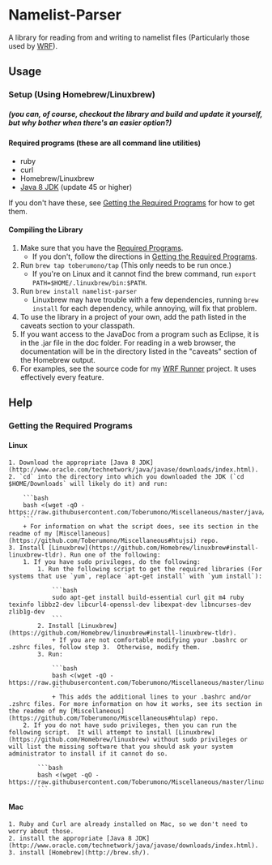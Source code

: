 # <a name="readme"></a><a name="Readme"></a>Namelist-Parser
A library for reading from and writing to namelist files (Particularly those used by [WRF](http://www.wrf-model.org/index.php)).

## Usage
### Setup (Using Homebrew/Linuxbrew)
##### (you can, of course, checkout the library and build and update it yourself, but why bother when there's an easier option?)
#### <a name="rp"></a>Required programs (these are all command line utilities)

* ruby
* curl
* Homebrew/Linuxbrew
* [Java 8 JDK](http://www.oracle.com/technetwork/java/javase/downloads/index.html) (update 45 or higher)

If you don't have these, see [Getting the Required Programs](#gtrp) for how to get them.

#### Compiling the Library

1. Make sure that you have the [Required Programs](#rp).
	+ If you don't, follow the directions in [Getting the Required Programs](#gtrp).
2. Run `brew tap toberumono/tap` (This only needs to be run once.)
	+ If you're on Linux and it cannot find the brew command, run `export PATH=$HOME/.linuxbrew/bin:$PATH`.
3. Run `brew install namelist-parser`
	+ Linuxbrew may have trouble with a few dependencies, running `brew install` for each dependency, while annoying, will fix that problem.
5. To use the library in a project of your own, add the path listed in the caveats section to your classpath.
4. If you want access to the JavaDoc from a program such as Eclipse, it is in the .jar file in the doc folder.  For reading in a web browser, the documentation will be in the directory listed in the "caveats" section of the Homebrew output.
5. For examples, see the source code for my [WRF Runner](https://github.com/Toberumono/WRF-Runner) project.  It uses effectively every feature.

## Help
### <a name="gtrp"></a>Getting the Required Programs

#### Linux

	1. Download the appropriate [Java 8 JDK](http://www.oracle.com/technetwork/java/javase/downloads/index.html).
	2. `cd` into the directory into which you downloaded the JDK (`cd $HOME/Downloads` will likely do it) and run:
	
		```bash
		bash <(wget -qO - https://raw.githubusercontent.com/Toberumono/Miscellaneous/master/java/sudoless_install.sh)
		```
		+ For information on what the script does, see its section in the readme of my [Miscellaneous](https://github.com/Toberumono/Miscellaneous#htujsi) repo.
	3. Install [Linuxbrew](https://github.com/Homebrew/linuxbrew#install-linuxbrew-tldr). Run one of the following:
		1. If you have sudo privileges, do the following:
			1. Run the following script to get the required libraries (For systems that use `yum`, replace `apt-get install` with `yum install`):

				```bash
				sudo apt-get install build-essential curl git m4 ruby texinfo libbz2-dev libcurl4-openssl-dev libexpat-dev libncurses-dev zlib1g-dev
				```
			2. Install [Linuxbrew](https://github.com/Homebrew/linuxbrew#install-linuxbrew-tldr).
				+ If you are not comfortable modifying your .bashrc or .zshrc files, follow step 3.  Otherwise, modify them.
			3. Run:
	
				```bash
				bash <(wget -qO - https://raw.githubusercontent.com/Toberumono/Miscellaneous/master/linuxbrew/append_paths.sh)
				```
				+ This adds the additional lines to your .bashrc and/or .zshrc files. For more information on how it works, see its section in the readme of my [Miscellaneous](https://github.com/Toberumono/Miscellaneous#htulap) repo.
		2. If you do not have sudo privileges, then you can run the following script.  It will attempt to install [Linuxbrew](https://github.com/Homebrew/linuxbrew) without sudo privileges or will list the missing software that you should ask your system administrator to install if it cannot do so.

			```bash
			bash <(wget -qO - https://raw.githubusercontent.com/Toberumono/Miscellaneous/master/linuxbrew/sudoless_install.sh)
			```
#### Mac

	1. Ruby and Curl are already installed on Mac, so we don't need to worry about those.
	2. install the appropriate [Java 8 JDK](http://www.oracle.com/technetwork/java/javase/downloads/index.html).
	3. install [Homebrew](http://brew.sh/).
